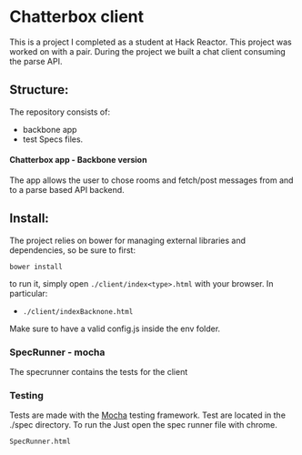 Chatterbox client
==============

This is a project I completed as a student at Hack Reactor. This project was worked on with a pair. During the project we built a chat client consuming the parse API.

## Structure:

The repository consists of:

- backbone app
- test Specs files.

#### Chatterbox app - Backbone version

The app allows the user to chose rooms and fetch/post messages from and to a parse based API backend.

## Install:

The project relies on bower for managing external libraries and dependencies, so be sure to first:

`bower install`

to run it, simply open `./client/index<type>.html` with your browser.
In particular:

- `./client/indexBacknone.html`


Make sure to have a valid config.js inside the env folder.

### SpecRunner - mocha

The specrunner contains the tests for the client


### Testing

Tests are made with the [Mocha](https://github.com/mochajs/mocha) testing framework.
Test are located in the ./spec directory. To run the Just open the spec runner file with chrome.

```
SpecRunner.html
```